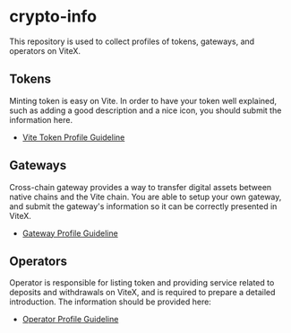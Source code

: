# crypto-info
This repository is used to collect profiles of tokens, gateways, and operators on ViteX.

##  Tokens
Minting token is easy on Vite. In order to have your token well explained, such as adding a good description and a nice icon, you should submit the information here. 
- [Vite Token Profile Guideline](tokens/vite-tutorial.en.md)

##  Gateways
Cross-chain gateway provides a way to transfer digital assets between native chains and the Vite chain. You are able to setup your own gateway, and submit the gateway's information so it can be correctly presented in ViteX. 
- [Gateway Profile Guideline](gateways/gateway-info-tutorial.en.md)


##  Operators
Operator is responsible for listing token and providing service related to deposits and withdrawals on ViteX, and is required to prepare a detailed introduction.  The information should be provided here:
- [Operator Profile Guideline](operators/operator-info-tutorial.en.md)
